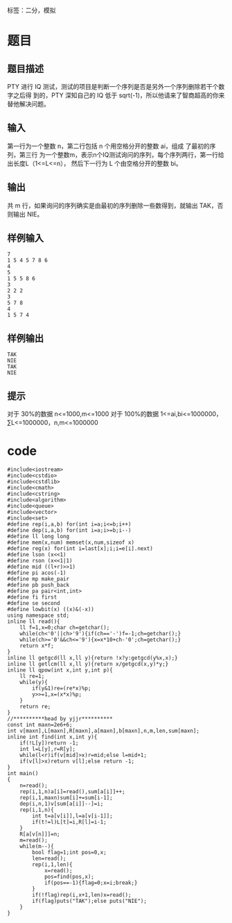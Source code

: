 ﻿---
subtitle: "一如既往的T1乱搞"
tags: 
 - 基础算法-二分
 - 基础算法-模拟
grammar_cjkRuby: true
catalog: true
layout:  post
header-img: "img/header/P30.jpg"
preview-img: "/img/preview/P30.jpg"
---
标签：二分，模拟

# 题目

## 题目描述

PTY 进行 IQ 测试，测试的项目是判断一个序列是否是另外一个序列删除若干个数字之后得 到的，PTY 深知自己的 IQ 低于 sqrt(-1)，所以他请来了智商超高的你来替他解决问题。

## 输入

第一行为一个整数 n，第二行包括 n 个用空格分开的整数 ai，组成 了最初的序列，第三行 为一个整数m，表示n个IQ测试询问的序列，每个序列两行，第一行给出长度L（1<=L<=n）， 然后下一行为 L 个由空格分开的整数 bi。

## 输出

共 m 行，如果询问的序列确实是由最初的序列删除一些数得到，就输出 TAK，否则输出 NIE。

## 样例输入
```
7
1 5 4 5 7 8 6
4
5
1 5 5 8 6
3
2 2 2
3
5 7 8
4
1 5 7 4
```
## 样例输出
```
TAK
NIE
TAK
NIE
```
## 提示

对于 30%的数据
n<=1000,m<=1000
对于 100%的数据
1<=ai,bi<=1000000，∑L<=1000000，n,m<=1000000

# code
```
#include<iostream>
#include<cstdio>
#include<cstdlib>
#include<cmath>
#include<cstring>
#include<algorithm>
#include<queue>
#include<vector>
#include<set>
#define rep(i,a,b) for(int i=a;i<=b;i++)
#define dep(i,a,b) for(int i=a;i>=b;i--)
#define ll long long
#define mem(x,num) memset(x,num,sizeof x)
#define reg(x) for(int i=last[x];i;i=e[i].next)
#define lson (x<<1)
#define rson (x<<1|1)
#define mid ((l+r)>>1)
#define pi acos(-1)
#define mp make_pair
#define pb push_back
#define pa pair<int,int>
#define fi first
#define se second
#define lowbit(x) ((x)&(-x))
using namespace std;
inline ll read(){
	ll f=1,x=0;char ch=getchar();
	while(ch<'0'||ch>'9'){if(ch=='-')f=-1;ch=getchar();}
	while(ch>='0'&&ch<='9'){x=x*10+ch-'0';ch=getchar();}
	return x*f;
}
inline ll getgcd(ll x,ll y){return !x?y:getgcd(y%x,x);}
inline ll getlcm(ll x,ll y){return x/getgcd(x,y)*y;}
inline ll qpow(int x,int y,int p){
	ll re=1;
	while(y){
	   	if(y&1)re=(re*x)%p;
		y>>=1,x=(x*x)%p;
	}
	return re;
}
//**********head by yjjr**********
const int maxn=2e6+6;
int v[maxn],L[maxn],R[maxn],a[maxn],b[maxn],n,m,len,sum[maxn];
inline int find(int x,int y){
    if(!L[y])return -1;
    int l=L[y],r=R[y];
    while(l<r)if(v[mid]>x)r=mid;else l=mid+1;
    if(v[l]>x)return v[l];else return -1;
}
int main()
{
	n=read();
	rep(i,1,n)a[i]=read(),sum[a[i]]++;
	rep(i,1,maxn)sum[i]+=sum[i-1];
	dep(i,n,1)v[sum[a[i]]--]=i;
	rep(i,1,n){
		int t=a[v[i]],l=a[v[i-1]];
        if(t!=l)L[t]=i,R[l]=i-1;
    }
    R[a[v[n]]]=n;
    m=read();
    while(m--){
        bool flag=1;int pos=0,x;
        len=read();
        rep(i,1,len){
            x=read();
            pos=find(pos,x);
            if(pos==-1){flag=0;x=i;break;}
        }
        if(!flag)rep(i,x+1,len)x=read();
        if(flag)puts("TAK");else puts("NIE");
    }
}
```